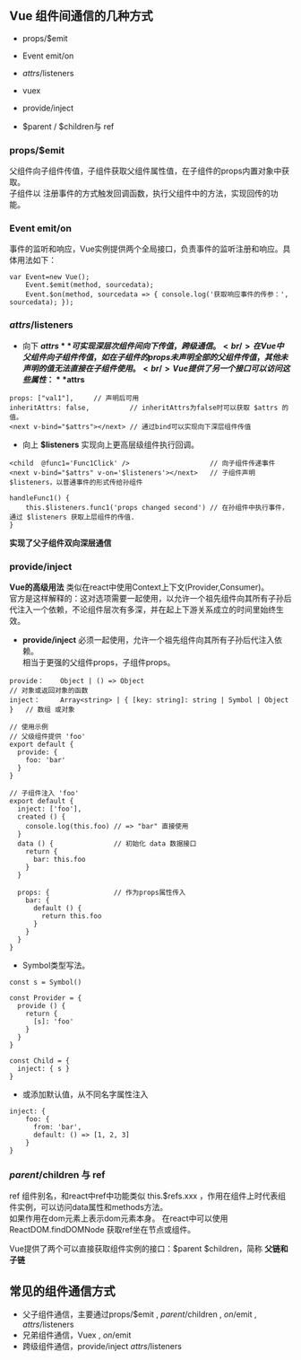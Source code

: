 
## Vue 组件间通信的几种方式

- props/$emit

- Event emit/on

- $attrs/$listeners

- vuex

- provide/inject

- $parent / $children与 ref

### props/$emit
父组件向子组件传值，子组件获取父组件属性值，在子组件的props内置对象中获取。<br />
子组件以 注册事件的方式触发回调函数，执行父组件中的方法，实现回传的功能。

### Event emit/on 
事件的监听和响应，Vue实例提供两个全局接口，负责事件的监听注册和响应。具体用法如下： <br />
```
var Event=new Vue();
    Event.$emit(method, sourcedata);
    Event.$on(method, sourcedata => { console.log('获取响应事件的传参：', sourcedata); });
```

### $attrs/$listeners
- 向下
**$attrs** 可实现深层次组件间向下传值，跨级通信。<br />
在Vue中父组件向子组件传值，如在子组件的props未声明全部的父组件传值，其他未声明的值无法直接在子组件使用。<br />
Vue提供了另一个接口可以访问这些属性：**$attrs** 
```
props: ["val1"],     // 声明后可用
inheritAttrs: false,          // inheritAttrs为false时可以获取 $attrs 的值。
<next v-bind="$attrs"></next> // 通过bind可以实现向下深层组件传值

```
- 向上
**$listeners** 实现向上更高层级组件执行回调。 <br />
```
<child  @func1='Func1Click' />                    // 向子组件传递事件
<next v-bind="$attrs" v-on='$listeners'></next>   // 子组件声明$listeners，以普通事件的形式传给孙组件

handleFunc1() {
    this.$listeners.func1('props changed second') // 在孙组件中执行事件，通过 $listeners 获取上层组件的传值.
}

```
**实现了父子组件双向深层通信** 

### provide/inject  

**Vue的高级用法** 类似在react中使用Context上下文(Provider,Consumer)。 <br />
官方是这样解释的：这对选项需要一起使用，以允许一个祖先组件向其所有子孙后代注入一个依赖，不论组件层次有多深，并在起上下游关系成立的时间里始终生效。<br />

- **provide/inject**  必须一起使用，允许一个祖先组件向其所有子孙后代注入依赖。 <br />
相当于更强的父组件props，子组件props。

```
provide：    Object | () => Object                                         // 对象或返回对象的函数
inject：     Array<string> | { [key: string]: string | Symbol | Object }   // 数组 或对象

// 使用示例
// 父级组件提供 'foo'
export default {
  provide: {
    foo: 'bar'
  }
}

// 子组件注入 'foo'
export default {
  inject: ['foo'],
  created () {
    console.log(this.foo) // => "bar" 直接使用
  }
  data () {               // 初始化 data 数据接口
    return {
      bar: this.foo       
    }
  }

  props: {                // 作为props属性传入
    bar: {
      default () {
        return this.foo
      }
    }
  }
}
```
- Symbol类型写法。
```
const s = Symbol()

const Provider = {
  provide () {
    return {
      [s]: 'foo'
    }
  }
}

const Child = {
  inject: { s }
}
```

- 或添加默认值，从不同名字属性注入
```
inject: {
    foo: {
      from: 'bar',
      default: () => [1, 2, 3]
    }
}
```





### $parent/$children 与 ref

ref 组件别名，和react中ref中功能类似 this.$refs.xxx ，作用在组件上时代表组件实例，可以访问data属性和methods方法。 <br />
如果作用在dom元素上表示dom元素本身。 在react中可以使用 ReactDOM.findDOMNode 获取ref坐在节点或组件。 <br />

Vue提供了两个可以直接获取组件实例的接口：$parent $children，简称 **父链和子链**

## 常见的组件通信方式
- 父子组件通信，主要通过props/$emit , $parent/$children , $on/$emit , $attrs/$listeners
- 兄弟组件通信，Vuex , $on/$emit
- 跨级组件通信，provide/inject $attrs/$listeners


